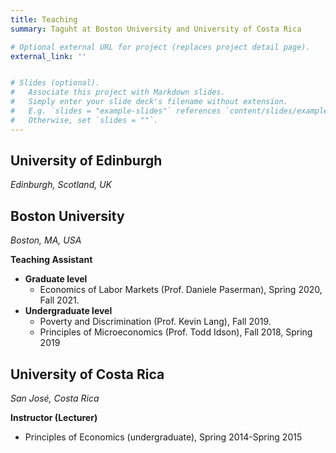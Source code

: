 ```yaml
---
title: Teaching
summary: Taguht at Boston University and University of Costa Rica

# Optional external URL for project (replaces project detail page).
external_link: ''


# Slides (optional).
#   Associate this project with Markdown slides.
#   Simply enter your slide deck's filename without extension.
#   E.g. `slides = "example-slides"` references `content/slides/example-slides.md`.
#   Otherwise, set `slides = ""`.
---
```


## University of Edinburgh
*Edinburgh, Scotland, UK* 


## Boston University
*Boston, MA, USA*

**Teaching Assistant**
- **Graduate level**
  - Economics of Labor Markets (Prof. Daniele Paserman), Spring 2020, Fall 2021.
- **Undergraduate level**
  - Poverty and Discrimination (Prof. Kevin Lang), Fall 2019.
  - Principles of Microeconomics (Prof. Todd Idson), Fall 2018, Spring 2019


## University of Costa Rica
*San José, Costa Rica*

**Instructor (Lecturer)**
- Principles of Economics (undergraduate), Spring 2014-Spring 2015